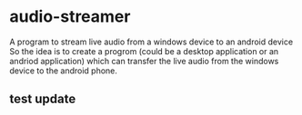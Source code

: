 # audio-streamer

A program to stream live audio from a windows device to an android device
So the idea is to create a progrom (could be a desktop application or an andriod application) which can transfer the live audio from the windows device to the android phone.

## test update
